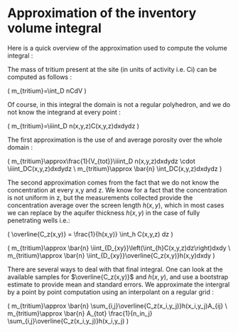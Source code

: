 Approximation of the inventory volume integral
========================================================

<!---
Just for some tests
-->

Here is a quick overview of the approximation used to compute the volume integral :

The mass of tritium present at the site (in units of activity i.e. Ci) can be computed as follows :

\( m_{tritium}=\int_D nCdV \) 

Of course, in this integral the domain is not a regular polyhedron, and we do not know the integrand at every point :

\( m_{tritium}=\iiint_D n(x,y,z)C(x,y,z)dxdydz \)

The first approximation is the use of and average porosity over the whole domain :

\( m_{tritium}\approx\frac{1}{V_{tot}}\iiint_D n(x,y,z)dxdydz \cdot \iiint_DC(x,y,z)dxdydz \\ 
   m_{tritium}\approx \bar{n} \int_DC(x,y,z)dxdydz \)

The second approximation comes from the fact that we do not know the concentration at every x,y and z. We know for a fact that the concentration is not uniform in z, but the measurements collected provide the concentration average over the screen length $h(x,y)$, which in most cases we can replace by the aquifer thickness $h(x,y)$ in the case of fully penetrating wells i.e.:

\( \overline{C_z(x,y)} = \frac{1}{h(x,y)} \int_h C(x,y,z) dz \)

\( m_{tritium}\approx \bar{n} \iint_{D_{xy}}\left(\int_{h}C(x,y,z)dz\right)dxdy \\ 
   m_{tritium}\approx \bar{n} \iint_{D_{xy}}\overline{C_z(x,y)}h(x,y)dxdy \)

There are several ways to deal with that final integral. One can look at the available samples for $\overline{C_z(x,y)}$ and $h(x,y)$, and use a bootstrap estimate to provide mean and standard errors. We approximate the intergral by a point by point computation using an interpolant on a regular grid :

\( m_{tritium}\approx \bar{n} \sum_{i,j}\overline{C_z(x_i,y_j)}h(x_i,y_j)A_{ij} \\
   m_{tritium}\approx \bar{n} A_{tot} \frac{1}{n_in_j} \sum_{i,j}\overline{C_z(x_i,y_j)}h(x_i,y_j) \)
